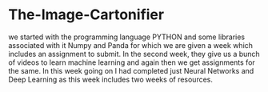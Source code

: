 # The-Image-Cartonifier


 we started with the programming language PYTHON and some libraries associated with it Numpy and Panda for which we are given a week which includes an assignment to submit.
In the second week, they give us a bunch of videos to learn machine learning and again then we get assignments for the same. 
In this week going on I had completed just Neural Networks and Deep Learning as this week includes two weeks of resources.



